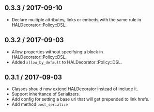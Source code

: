 ## 0.3.3 / 2017-09-10
 * Declare multiple attributes, links or embeds with the same rule in HALDecorator::Policy::DSL.
## 0.3.2 / 2017-09-03
 * Allow properties without specifying a block in HALDecorator::Policy::DSL.
 * Added `allow_by_default` to HALDecorator::Policy::DSL.
## 0.3.1 / 2017-09-03
 * Classes should now extend HALDecorator instead of include it.
 * Support inheritance of Serializers.
 * Add config for setting a base uri that will get prepended to link hrefs.
 * Add method `post_serialize`
